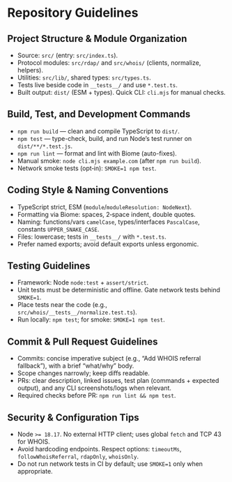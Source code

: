# Repository Guidelines

## Project Structure & Module Organization
- Source: `src/` (entry: `src/index.ts`).
- Protocol modules: `src/rdap/` and `src/whois/` (clients, normalize, helpers).
- Utilities: `src/lib/`, shared types: `src/types.ts`.
- Tests live beside code in `__tests__/` and use `*.test.ts`.
- Built output: `dist/` (ESM + types). Quick CLI: `cli.mjs` for manual checks.

## Build, Test, and Development Commands
- `npm run build` — clean and compile TypeScript to `dist/`.
- `npm test` — type-check, build, and run Node’s test runner on `dist/**/*.test.js`.
- `npm run lint` — format and lint with Biome (auto-fixes).
- Manual smoke: `node cli.mjs example.com` (after `npm run build`).
- Network smoke tests (opt‑in): `SMOKE=1 npm test`.

## Coding Style & Naming Conventions
- TypeScript strict, ESM (`module`/`moduleResolution: NodeNext`).
- Formatting via Biome: spaces, 2‑space indent, double quotes.
- Naming: functions/vars `camelCase`, types/interfaces `PascalCase`, constants `UPPER_SNAKE_CASE`.
- Files: lowercase; tests in `__tests__/` with `*.test.ts`.
- Prefer named exports; avoid default exports unless ergonomic.

## Testing Guidelines
- Framework: Node `node:test` + `assert/strict`.
- Unit tests must be deterministic and offline. Gate network tests behind `SMOKE=1`.
- Place tests near the code (e.g., `src/whois/__tests__/normalize.test.ts`).
- Run locally: `npm test`; for smoke: `SMOKE=1 npm test`.

## Commit & Pull Request Guidelines
- Commits: concise imperative subject (e.g., “Add WHOIS referral fallback”), with a brief “what/why” body.
- Scope changes narrowly; keep diffs readable.
- PRs: clear description, linked issues, test plan (commands + expected output), and any CLI screenshots/logs when relevant.
- Required checks before PR: `npm run lint && npm test`.

## Security & Configuration Tips
- Node `>= 18.17`. No external HTTP client; uses global `fetch` and TCP 43 for WHOIS.
- Avoid hardcoding endpoints. Respect options: `timeoutMs`, `followWhoisReferral`, `rdapOnly`, `whoisOnly`.
- Do not run network tests in CI by default; use `SMOKE=1` only when appropriate.
